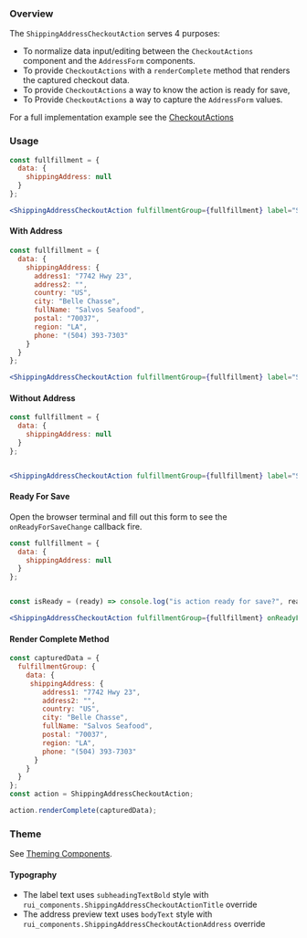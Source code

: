 ### Overview
The `ShippingAddressCheckoutAction` serves 4 purposes:
  * To normalize data input/editing between the `CheckoutActions` component and the `AddressForm` components.
  * To provide `CheckoutActions` with a `renderComplete` method that renders the captured checkout data.
  * To provide `CheckoutActions` a way to know the action is ready for save,
  * To Provide `CheckoutActions` a way to capture the `AddressForm` values.

For a full implementation example see the [CheckoutActions](/#!/CheckoutActions)

### Usage

```jsx
const fullfillment = {
  data: {
    shippingAddress: null
  }
};

<ShippingAddressCheckoutAction fulfillmentGroup={fullfillment} label="Shipping Address" stepNumber={1} />
```

#### With Address
```jsx
const fullfillment = {
  data: {
    shippingAddress: {
      address1: "7742 Hwy 23",
      address2: "",
      country: "US",
      city: "Belle Chasse",
      fullName: "Salvos Seafood",
      postal: "70037",
      region: "LA",
      phone: "(504) 393-7303"
    }
  }
};

<ShippingAddressCheckoutAction fulfillmentGroup={fullfillment} label="Shipping Address" stepNumber={1} />
```

#### Without Address
```jsx
const fullfillment = {
  data: {
    shippingAddress: null
  }
};


<ShippingAddressCheckoutAction fulfillmentGroup={fullfillment} label="Shipping Address" stepNumber={1} />
```

#### Ready For Save
Open the browser terminal and fill out this form to see the `onReadyForSaveChange` callback fire.
```jsx
const fullfillment = {
  data: {
    shippingAddress: null
  }
};


const isReady = (ready) => console.log("is action ready for save?", ready);

<ShippingAddressCheckoutAction fulfillmentGroup={fullfillment} onReadyForSaveChange={isReady} label="Shipping Address" stepNumber={1} />
```

#### Render Complete Method
```jsx
const capturedData = {
  fulfillmentGroup: {
    data: {
     shippingAddress: {
        address1: "7742 Hwy 23",
        address2: "",
        country: "US",
        city: "Belle Chasse",
        fullName: "Salvos Seafood",
        postal: "70037",
        region: "LA",
        phone: "(504) 393-7303"
      }
    }
  }
};
const action = ShippingAddressCheckoutAction;

action.renderComplete(capturedData);

```

### Theme

See [Theming Components](./#!/Theming%20Components).

#### Typography

- The label text uses `subheadingTextBold` style with `rui_components.ShippingAddressCheckoutActionTitle` override
- The address preview text uses `bodyText` style with `rui_components.ShippingAddressCheckoutActionAddress` override
